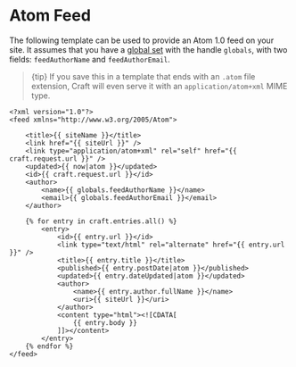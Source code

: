 # Atom Feed

The following template can be used to provide an Atom 1.0 feed on your site. It assumes that you have a [global set](../../globals.md) with the handle `globals`, with two fields: `feedAuthorName` and `feedAuthorEmail`.

> {tip} If you save this in a template that ends with an `.atom` file extension, Craft will even serve it with an `application/atom+xml` MIME type.

```twig
<?xml version="1.0"?>
<feed xmlns="http://www.w3.org/2005/Atom">

    <title>{{ siteName }}</title>
    <link href="{{ siteUrl }}" />
    <link type="application/atom+xml" rel="self" href="{{ craft.request.url }}" />
    <updated>{{ now|atom }}</updated>
    <id>{{ craft.request.url }}</id>
    <author>
        <name>{{ globals.feedAuthorName }}</name>
        <email>{{ globals.feedAuthorEmail }}</email>
    </author>

    {% for entry in craft.entries.all() %}
        <entry>
            <id>{{ entry.url }}</id>
            <link type="text/html" rel="alternate" href="{{ entry.url }}" />
            <title>{{ entry.title }}</title>
            <published>{{ entry.postDate|atom }}</published>
            <updated>{{ entry.dateUpdated|atom }}</updated>
            <author>
                <name>{{ entry.author.fullName }}</name>
                <uri>{{ siteUrl }}</uri>
            </author>
            <content type="html"><![CDATA[
                {{ entry.body }}
            ]]></content>
        </entry>
    {% endfor %}
</feed>
```

